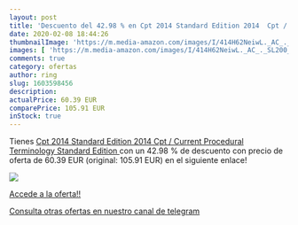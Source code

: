 ```yaml
---
layout: post
title: 'Descuento del 42.98 % en Cpt 2014 Standard Edition 2014  Cpt / Cu'
date: 2020-02-08 18:44:26
thumbnailImage: 'https://m.media-amazon.com/images/I/414H62NeiwL._AC_._SL200_.jpg'
images: [ 'https://m.media-amazon.com/images/I/414H62NeiwL._AC_._SL200_.jpg' ]
comments: true
category: ofertas
author: ring
slug: 1603598456
description:
actualPrice: 60.39 EUR
comparePrice: 105.91 EUR
inStock: true
---
```


Tienes [Cpt 2014 Standard Edition 2014  Cpt / Current Procedural Terminology  Standard Edition  ](https://www.amazon.com/dp/1603598456/?tag=redken08-20) con un 42.98 % de descuento con precio de oferta de 60.39 EUR (original: 105.91 EUR) en el siguiente enlace!

[![](https://m.media-amazon.com/images/I/414H62NeiwL._AC_._SL200_.jpg)](https://www.amazon.com/dp/1603598456/?tag=redken08-20)

[Accede a la oferta!!](https://www.amazon.com/dp/1603598456/?tag=redken08-20)

[Consulta otras ofertas en nuestro canal de telegram](https://t.me/s/ofertas25)
